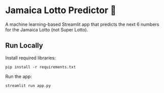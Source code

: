 # Jamaica Lotto Predictor 🎯

A machine learning-based Streamlit app that predicts the next 6 numbers for the Jamaica Lotto (not Super Lotto).

## Run Locally
Install required libraries:
```
pip install -r requirements.txt
```

Run the app:
```
streamlit run app.py
```